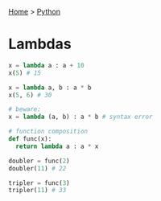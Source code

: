 [Home](../../README.md) > [Python](./README.md)

# Lambdas

```py
x = lambda a : a + 10
x(5) # 15

x = lambda a, b : a * b
x(5, 6) # 30

# beware:
x = lambda (a, b) : a * b # syntax error

# function composition
def func(x):
  return lambda a : a * x

doubler = func(2)
doubler(11) # 22

tripler = func(3)
tripler(11) # 33
```
